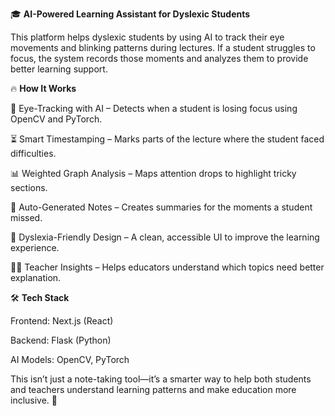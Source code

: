 🎓 **AI-Powered Learning Assistant for Dyslexic Students**

This platform helps dyslexic students by using AI to track their eye movements and blinking patterns during lectures. If a student struggles to focus, the system records those moments and analyzes them to provide better learning support.

🔥 **How It Works**

👀 Eye-Tracking with AI – Detects when a student is losing focus using OpenCV and PyTorch.

⏳ Smart Timestamping – Marks parts of the lecture where the student faced difficulties.

📊 Weighted Graph Analysis – Maps attention drops to highlight tricky sections.

📝 Auto-Generated Notes – Creates summaries for the moments a student missed.

🎨 Dyslexia-Friendly Design – A clean, accessible UI to improve the learning experience.

👩‍🏫 Teacher Insights – Helps educators understand which topics need better explanation.


🛠 **Tech Stack**

Frontend: Next.js (React)

Backend: Flask (Python)

AI Models: OpenCV, PyTorch


This isn’t just a note-taking tool—it’s a smarter way to help both students and teachers understand learning patterns and make education more inclusive. 🚀
